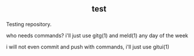 <h2><p align="center">test</p>  </h2>   

Testing repository.

who needs commands? i'll just use gitg(1) and meld(1) any day of the week

i will not even commit and push with commands, i'll just use gitui(1)
